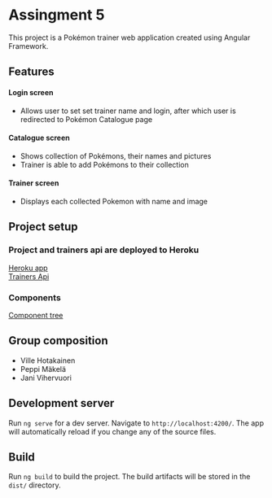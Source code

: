 # Assingment 5
This project is a Pokémon trainer web application created using Angular Framework.

## Features
#### Login screen
- Allows user to set set trainer name and login, after which user is redirected to Pokémon Catalogue page

#### Catalogue screen
- Shows collection of Pokémons, their names and pictures
- Trainer is able to add Pokémons to their collection

#### Trainer screen
- Displays each collected Pokemon with name and image


## Project setup
### Project and trainers api are deployed to Heroku
[Heroku app](https://fathomless-beyond-46061.herokuapp.com/login)
<br>
[Trainers Api](https://noroff-assignment-api-frontend.herokuapp.com/trainers)

### Components 
[Component tree](https://github.com/miapeppi/pokemon-trainer/blob/main/pokemon_component_tree.pdf)

## Group composition
- Ville Hotakainen
- Peppi Mäkelä
- Jani Vihervuori

## Development server

Run `ng serve` for a dev server. Navigate to `http://localhost:4200/`. The app will automatically reload if you change any of the source files.

## Build

Run `ng build` to build the project. The build artifacts will be stored in the `dist/` directory.



